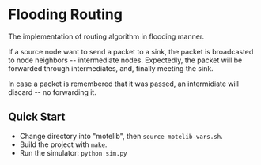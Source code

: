 
# Flooding Routing

The implementation of routing algorithm in flooding manner.

If a source node want to send a packet to a sink, 
    the packet is broadcasted to node neighbors -- intermediate nodes.
Expectedly, the packet will be forwarded through intermediates, and, 
    finally meeting the sink.

In case a packet is remembered that it was passed,
    an intermidiate will discard -- no forwarding it.


## Quick Start

- Change directory into "motelib", then ```source motelib-vars.sh```.
- Build the project with ```make```.
- Run the simulator: ```python sim.py```
